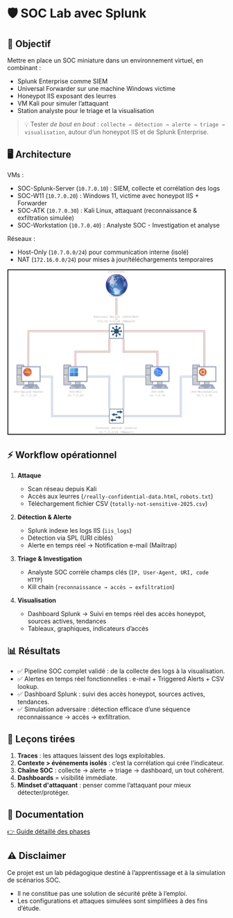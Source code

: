 # 🛡️ SOC Lab avec Splunk

## 🎯 Objectif

Mettre en place un SOC miniature dans un environnement virtuel, en combinant :  
  - Splunk Enterprise comme SIEM  
  - Universal Forwarder sur une machine Windows victime  
  - Honeypot IIS exposant des leurres  
  - VM Kali pour simuler l’attaquant  
  - Station analyste pour le triage et la visualisation  

> 💡 Tester *de bout en bout* : `collecte → détection → alerte → triage → visualisation`, autour d’un honeypot IIS et de Splunk Enterprise.  




## 🖥️ Architecture
VMs : 
- SOC-Splunk-Server (`10.7.0.10`) : SIEM, collecte et corrélation des logs  
- SOC-W11 (`10.7.0.20`)  : Windows 11, victime avec honeypot IIS + Forwarder  
- SOC-ATK (`10.7.0.30`)  : Kali Linux, attaquant (reconnaissance & exfiltration simulée)  
- SOC-Workstation (`10.7.0.40`)  : Analyste SOC - Investigation et analyse  

Réseaux :  
- Host-Only (`10.7.0.0/24`) pour communication interne (isolé)   
- NAT (`172.16.0.0/24`) pour mises à jour/téléchargements temporaires  

![workflow](./images/workflow.png)




## ⚡ Workflow opérationnel

1. **Attaque** 
   - Scan réseau depuis Kali  
   - Accès aux leurres (`/really-confidential-data.html`, `robots.txt`)  
   - Téléchargement fichier CSV (`totally-not-sensitive-2025.csv`)   

2. **Détection & Alerte** 
   - Splunk indexe les logs IIS (`iis_logs`)  
   - Détection via SPL (URI ciblés)   
   - Alerte en temps réel → Notification e-mail (Mailtrap)  

3. **Triage & Investigation**  
   - Analyste SOC corrèle champs clés (`IP, User-Agent, URI, code HTTP`)  
   - Kill chain (`reconnaissance → accès → exfiltration`)  

4. **Visualisation**  
   - Dashboard Splunk → Suivi en temps réel des accès honeypot, sources actives, tendances  
   - Tableaux, graphiques, indicateurs d’accès  



## 📊 Résultats
  - ✅ Pipeline SOC complet validé : de la collecte des logs à la visualisation.    
  - ✅ Alertes en temps réel fonctionnelles : e-mail + Triggered Alerts + CSV lookup.  
  - ✅ Dashboard Splunk : suivi des accès honeypot, sources actives, tendances.  
  - ✅ Simulation adversaire : détection efficace d’une séquence reconnaissance → accès → exfiltration.  


## 🧠 Leçons tirées

1. **Traces** : les attaques laissent des logs exploitables.  
2. **Contexte > événements isolés** : c’est la corrélation qui crée l’indicateur.  
3. **Chaîne SOC** : collecte → alerte → triage → dashboard, un tout cohérent.  
4. **Dashboards** = visibilité immédiate.  
5. **Mindset d'attaquant** : penser comme l’attaquant pour mieux détecter/protéger.  
 


## 📂 Documentation

[👉 Guide détaillé des phases](GUIDE.md)  



## ⚠️ Disclaimer

Ce projet est un lab pédagogique destiné à l’apprentissage et à la simulation de scénarios SOC.  
- Il ne constitue pas une solution de sécurité prête à l’emploi.  
- Les configurations et attaques simulées sont simplifiées à des fins d’étude.  







